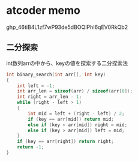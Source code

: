 # atcoder memo

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

## 二分探索

int数列arrの中から、keyの値を探索する二分探索法
```c++
int binary_search(int arr[], int key)
{
    int left = -1;
    int arr_len = sizeof(arr) / sizeof(arr[0]);
    int right = arr_len - 1;
    while (right - left > 1)
    {
        int mid = left + (right - left) / 2;
        if (key == arr[mid]) return mid;
        else if (key < arr[mid]) right = mid;
        else if (key > arr[mid]) left = mid;
    }
    if (key == arr[right]) return right;
    return -1;
}
```

